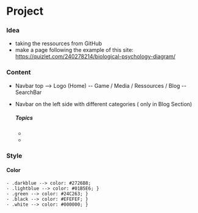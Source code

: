 # Project

### Idea
 - taking the ressources from GitHub
 - make a page following the example of this site: https://quizlet.com/240278214/biological-psychology-diagram/
 
 ### Content
 - Navbar top --> Logo (Home) -- Game / Media / Ressources / Blog -- SearchBar
 - Navbar on the left side with different categories ( only in Blog Section)
 
    ##### Topics
     - 
     - 

### Style
  
  #### Color 
    - .darkblue --> color: #2726B8; 
    - .lightblue --> color: #01B5E6; }
    - .green --> color: #24C263; }
    - .black --> color: #EFEFEF; }
    - .white --> color: #000000; }
